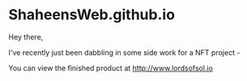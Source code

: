 # ShaheensWeb.github.io


Hey there,

I've recently just been dabbling in some side work for a NFT project - 

You can view the finished product at http://www.lordsofsol.io




